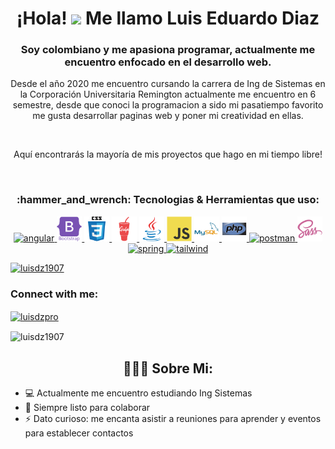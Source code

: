 <h1 align="center">¡Hola! <img src="https://user-images.githubusercontent.com/42378118/110234147-e3259600-7f4e-11eb-95be-0c4047144dea.gif" width="30">  Me llamo Luis Eduardo Diaz</h1>
<h3 align="center">Soy colombiano y me  apasiona programar, actualmente me encuentro enfocado en el desarrollo web.</h3>

<p align="center"> 
 Desde el año 2020 me encuentro cursando la carrera de Ing de Sistemas en la Corporación Universitaria Remington actualmente me encuentro en 6 semestre, desde que   conoci la programacion a sido mi pasatiempo favorito me gusta desarrollar paginas web y poner mi creatividad en ellas.
</p>
<br>
<p align="center">Aquí encontrarás la mayoría de mis proyectos que hago en mi tiempo libre!</p>



<br>

<p align="left">
</p>


<h3 align="center">:hammer_and_wrench: Tecnologias & Herramientas que uso:</h3>
<p align="center"> <a href="https://angular.io" target="_blank" rel="noreferrer"> <img src="https://angular.io/assets/images/logos/angular/angular.svg" alt="angular" width="40" height="40"/> </a> <a href="https://getbootstrap.com" target="_blank" rel="noreferrer"> <img src="https://raw.githubusercontent.com/devicons/devicon/master/icons/bootstrap/bootstrap-plain-wordmark.svg" alt="bootstrap" width="40" height="40"/> </a> <a href="https://www.w3schools.com/css/" target="_blank" rel="noreferrer"> <img src="https://raw.githubusercontent.com/devicons/devicon/master/icons/css3/css3-original-wordmark.svg" alt="css3" width="40" height="40"/> </a> <a href="https://gulpjs.com" target="_blank" rel="noreferrer"> <img src="https://raw.githubusercontent.com/devicons/devicon/master/icons/gulp/gulp-plain.svg" alt="gulp" width="40" height="40"/> </a> <a href="https://www.java.com" target="_blank" rel="noreferrer"> <img src="https://raw.githubusercontent.com/devicons/devicon/master/icons/java/java-original.svg" alt="java" width="40" height="40"/> </a> <a href="https://developer.mozilla.org/en-US/docs/Web/JavaScript" target="_blank" rel="noreferrer"> <img src="https://raw.githubusercontent.com/devicons/devicon/master/icons/javascript/javascript-original.svg" alt="javascript" width="40" height="40"/> </a> <a href="https://www.mysql.com/" target="_blank" rel="noreferrer"> <img src="https://raw.githubusercontent.com/devicons/devicon/master/icons/mysql/mysql-original-wordmark.svg" alt="mysql" width="40" height="40"/> </a> <a href="https://www.php.net" target="_blank" rel="noreferrer"> <img src="https://raw.githubusercontent.com/devicons/devicon/master/icons/php/php-original.svg" alt="php" width="40" height="40"/> </a> <a href="https://postman.com" target="_blank" rel="noreferrer"> <img src="https://www.vectorlogo.zone/logos/getpostman/getpostman-icon.svg" alt="postman" width="40" height="40"/> </a> <a href="https://sass-lang.com" target="_blank" rel="noreferrer"> <img src="https://raw.githubusercontent.com/devicons/devicon/master/icons/sass/sass-original.svg" alt="sass" width="40" height="40"/> </a> <a href="https://spring.io/" target="_blank" rel="noreferrer"> <img src="https://www.vectorlogo.zone/logos/springio/springio-icon.svg" alt="spring" width="40" height="40"/> </a> <a href="https://tailwindcss.com/" target="_blank" rel="noreferrer"> <img src="https://www.vectorlogo.zone/logos/tailwindcss/tailwindcss-icon.svg" alt="tailwind" width="40" height="40"/> </a> </p>



<p align="left"> <a href="https://github.com/ryo-ma/github-profile-trophy"><img src="https://github-profile-trophy.vercel.app/?username=luisdz1907" alt="luisdz1907" /></a> </p>

<h3 align="left">Connect with me:</h3>
<p align="left">
<a href="https://linkedin.com/in/luisdzpro" target="blank"><img align="center" src="https://raw.githubusercontent.com/rahuldkjain/github-profile-readme-generator/master/src/images/icons/Social/linked-in-alt.svg" alt="luisdzpro" height="30" width="40" /></a>
</p>

<p><img align="center" src="https://github-readme-stats.vercel.app/api/top-langs?username=luisdz1907&show_icons=true&locale=en&layout=compact" alt="luisdz1907" /></p>



<h2 align="center">👨🏻‍💻 Sobre Mi:</h2>

 - :computer: Actualmente me encuentro estudiando Ing Sistemas 
- :rocket: Siempre listo para colaborar
- :zap: Dato curioso: me encanta asistir a reuniones para aprender y eventos para establecer contactos



